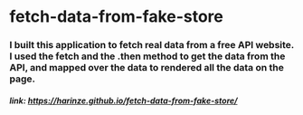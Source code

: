 # fetch-data-from-fake-store
### I built this application to fetch real data from a free API website. I used the fetch and the .then method to get the data from the API, and mapped over the data to rendered all the data on the page.

##### link: https://harinze.github.io/fetch-data-from-fake-store/
